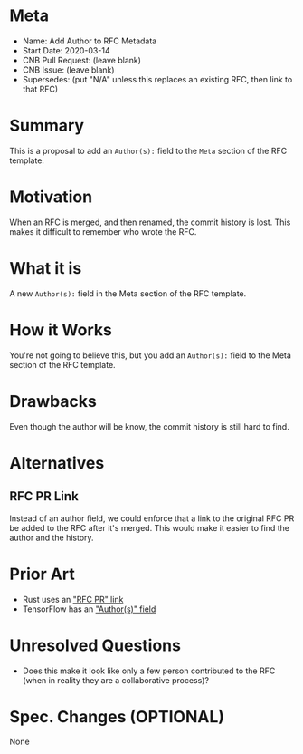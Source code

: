 # Meta
[meta]: #meta
- Name: Add Author to RFC Metadata
- Start Date: 2020-03-14
- CNB Pull Request: (leave blank)
- CNB Issue: (leave blank)
- Supersedes: (put "N/A" unless this replaces an existing RFC, then link to that RFC)

# Summary
[summary]: #summary

This is a proposal to add an `Author(s):` field to the `Meta` section of the RFC template.

# Motivation
[motivation]: #motivation

When an RFC is merged, and then renamed, the commit history is lost. This makes it difficult to remember who wrote the RFC.

# What it is
[what-it-is]: #what-it-is

A new `Author(s):` field in the Meta section of the RFC template.

# How it Works
[how-it-works]: #how-it-works

You're not going to believe this, but you add an `Author(s):` field to the Meta section of the RFC template.

# Drawbacks
[drawbacks]: #drawbacks

Even though the author will be know, the commit history is still hard to find.

# Alternatives
[alternatives]: #alternatives

## RFC PR Link

Instead of an author field, we could enforce that a link to the original RFC PR be added to the RFC after it's merged. This would make it easier to find the author and the history.

# Prior Art
[prior-art]: #prior-art

- Rust uses an ["RFC PR" link](https://github.com/rust-lang/rfcs/blob/master/0000-template.md)
- TensorFlow has an ["Author(s)" field](https://github.com/tensorflow/community/blob/master/rfcs/yyyymmdd-rfc-template.md)

# Unresolved Questions
[unresolved-questions]: #unresolved-questions

- Does this make it look like only a few person contributed to the RFC (when in reality they are a collaborative process)?

# Spec. Changes (OPTIONAL)
[spec-changes]: #spec-changes

None
